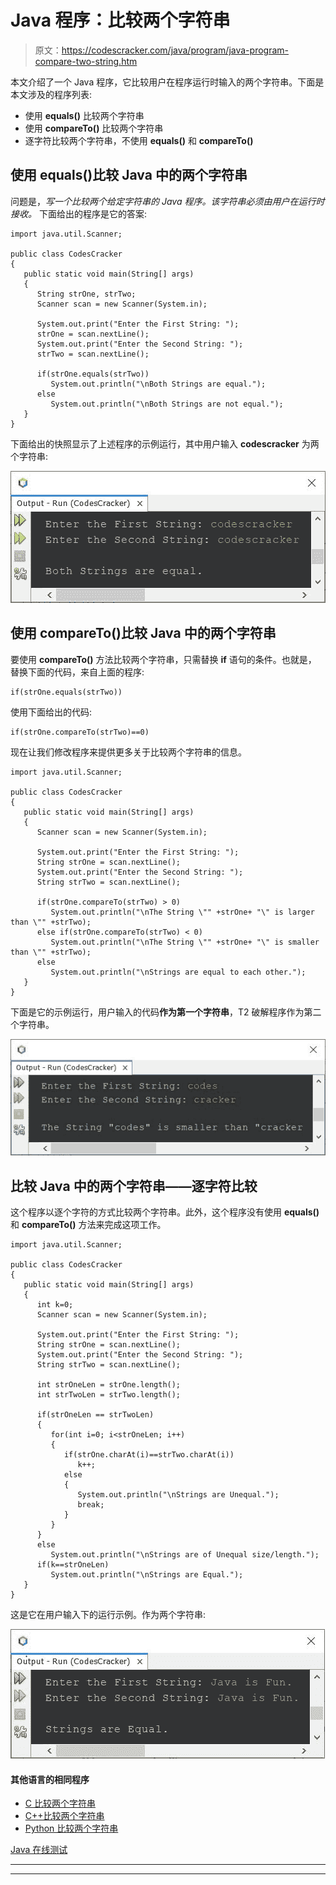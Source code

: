 # Java 程序：比较两个字符串

> 原文：<https://codescracker.com/java/program/java-program-compare-two-string.htm>

本文介绍了一个 Java 程序，它比较用户在程序运行时输入的两个字符串。下面是本文涉及的程序列表:

*   使用 **equals()** 比较两个字符串
*   使用 **compareTo()** 比较两个字符串
*   逐字符比较两个字符串，不使用 **equals()** 和 **compareTo()**

## 使用 equals()比较 Java 中的两个字符串

问题是，*写一个比较两个给定字符串的 Java 程序。该字符串必须由用户在运行时接收。* 下面给出的程序是它的答案:

```
import java.util.Scanner;

public class CodesCracker
{
   public static void main(String[] args)
   {
      String strOne, strTwo;
      Scanner scan = new Scanner(System.in);

      System.out.print("Enter the First String: ");
      strOne = scan.nextLine();
      System.out.print("Enter the Second String: ");
      strTwo = scan.nextLine();

      if(strOne.equals(strTwo))
         System.out.println("\nBoth Strings are equal.");
      else
         System.out.println("\nBoth Strings are not equal.");
   }
}
```

下面给出的快照显示了上述程序的示例运行，其中用户输入 **codescracker** 为两个字符串:

![java program compare two strings](img/41532c169f347c0896508c01e4c6d0ac.png)

## 使用 compareTo()比较 Java 中的两个字符串

要使用 **compareTo()** 方法比较两个字符串，只需替换 **if** 语句的条件。也就是， 替换下面的代码，来自上面的程序:

```
if(strOne.equals(strTwo))
```

使用下面给出的代码:

```
if(strOne.compareTo(strTwo)==0)
```

现在让我们修改程序来提供更多关于比较两个字符串的信息。

```
import java.util.Scanner;

public class CodesCracker
{
   public static void main(String[] args)
   {
      Scanner scan = new Scanner(System.in);

      System.out.print("Enter the First String: ");
      String strOne = scan.nextLine();
      System.out.print("Enter the Second String: ");
      String strTwo = scan.nextLine();

      if(strOne.compareTo(strTwo) > 0)
         System.out.println("\nThe String \"" +strOne+ "\" is larger than \"" +strTwo);
      else if(strOne.compareTo(strTwo) < 0)
         System.out.println("\nThe String \"" +strOne+ "\" is smaller than \"" +strTwo);
      else
         System.out.println("\nStrings are equal to each other.");
   }
}
```

下面是它的示例运行，用户输入的代码**作为第一个字符串**，T2 破解程序作为第二个字符串。

![compare two strings in java](img/0cd06bc738f6154aaf105c551f8a764f.png)

## 比较 Java 中的两个字符串——逐字符比较

这个程序以逐个字符的方式比较两个字符串。此外，这个程序没有使用 **equals()** 和 **compareTo()** 方法来完成这项工作。

```
import java.util.Scanner;

public class CodesCracker
{
   public static void main(String[] args)
   {
      int k=0;
      Scanner scan = new Scanner(System.in);

      System.out.print("Enter the First String: ");
      String strOne = scan.nextLine();
      System.out.print("Enter the Second String: ");
      String strTwo = scan.nextLine();

      int strOneLen = strOne.length();
      int strTwoLen = strTwo.length();

      if(strOneLen == strTwoLen)
      {
         for(int i=0; i<strOneLen; i++)
         {
            if(strOne.charAt(i)==strTwo.charAt(i))
               k++;
            else
            {
               System.out.println("\nStrings are Unequal.");
               break;
            }
         }
      }
      else
         System.out.println("\nStrings are of Unequal size/length.");
      if(k==strOneLen)
         System.out.println("\nStrings are Equal.");
   }
}
```

这是它在用户输入下的运行示例。作为两个字符串:

![java compare two strings character by character](img/fcadaab03aac3a4a5c08e1a9121ad8c9.png)

#### 其他语言的相同程序

*   [C 比较两个字符串](/c/program/c-program-compare-two-string.htm)
*   [C++比较两个字符串](/cpp/program/cpp-program-compare-two-string.htm)
*   [Python 比较两个字符串](/python/program/python-program-compare-two-strings.htm)

[Java 在线测试](/exam/showtest.php?subid=1)

* * *

* * *